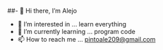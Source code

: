 ##- 👋 Hi there, I’m Alejo
- 👀 I’m interested in ... learn everything
- 🌱 I’m currently learning ... program code
- 📫 How to reach me ... pintoale209@gmail.com

<!---
2Alejo0/2Alejo0 is a ✨ special ✨ repository because its `README.md` (this file) appears on your GitHub profile.
You can click the Preview link to take a look at your changes.
--->
